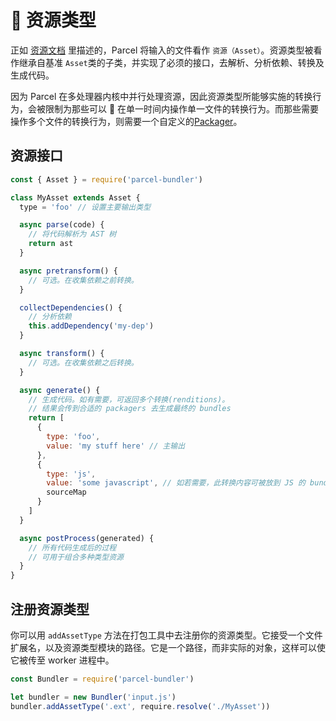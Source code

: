 # 📝 资源类型

正如 [资源文档](https://github.com/amymariaparker2401/website/tree/574adba7f88c1181c822d553056158f78247bbe7/src/i18n/zh/docs/assets.html) 里描述的，Parcel 将输入的文件看作 `资源（Asset）`。资源类型被看作继承自基准 `Asset`类的子类，并实现了必须的接口，去解析、分析依赖、转换及生成代码。

因为 Parcel 在多处理器内核中并行处理资源，因此资源类型所能够实施的转换行为，会被限制为那些可以  在单一时间内操作单一文件的转换行为。而那些需要操作多个文件的转换行为，则需要一个自定义的[Packager](https://github.com/amymariaparker2401/website/tree/574adba7f88c1181c822d553056158f78247bbe7/src/i18n/zh/docs/packagers.html)。

## 资源接口

```javascript
const { Asset } = require('parcel-bundler')

class MyAsset extends Asset {
  type = 'foo' // 设置主要输出类型

  async parse(code) {
    // 将代码解析为 AST 树
    return ast
  }

  async pretransform() {
    // 可选。在收集依赖之前转换。
  }

  collectDependencies() {
    // 分析依赖
    this.addDependency('my-dep')
  }

  async transform() {
    // 可选。在收集依赖之后转换。
  }

  async generate() {
    // 生成代码。如有需要，可返回多个转换(renditions)。
    // 结果会传到合适的 packagers 去生成最终的 bundles
    return [
      {
        type: 'foo',
        value: 'my stuff here' // 主输出
      },
      {
        type: 'js',
        value: 'some javascript', // 如若需要，此转换内容可被放到 JS 的 bundle 中
        sourceMap
      }
    ]
  }

  async postProcess(generated) {
    // 所有代码生成后的过程
    // 可用于组合多种类型资源
  }
}
```

## 注册资源类型

你可以用 `addAssetType` 方法在打包工具中去注册你的资源类型。它接受一个文件扩展名，以及资源类型模块的路径。它是一个路径，而非实际的对象，这样可以使它被传至 worker 进程中。

```javascript
const Bundler = require('parcel-bundler')

let bundler = new Bundler('input.js')
bundler.addAssetType('.ext', require.resolve('./MyAsset'))
```

